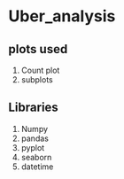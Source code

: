 # Uber_analysis

## plots used
1. Count plot
2. subplots

## Libraries
1. Numpy
2. pandas
3. pyplot
4. seaborn
5. datetime
